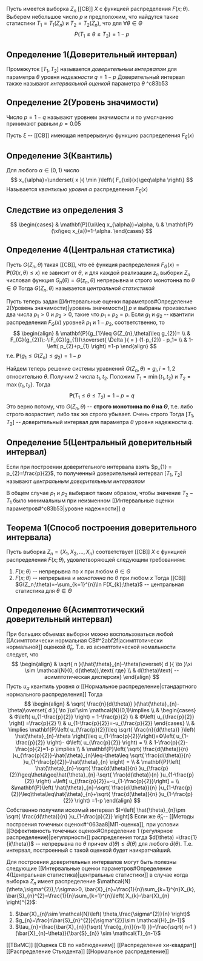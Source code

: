 Пусть имеется выборка $Z_{n}$ [[СВ]] $X$ с функцией распределения $F(x;\theta)$.
Выберем небольшое число $p$ и предположим, что найдутся такие статистики $T_{1} =T_{1}(Z_{n})$ и $T_{2}=T_{2}(Z_{n})$, что для $\forall \theta \in\Theta$
$$
P(T_{1}\leq \theta\leq T_{2})=1-p
$$

## Определение 1(Доверительный интервал)
Промежуток $\left[ T_{1},T_{2} \right]$ называется *доверительным интервалом* для параметра $\theta$ уровня *надежности* $q = 1-p$
Доверительный интервал также называют *интервальной оценкой* параметра $\theta$ ^c83b53

## Определение 2(Уровень значимости)
Число $p=1-q$ называют уровнем значимости и по умолчанию принимают равным $p=0.05$


Пусть $\xi$ -- [[СВ]] имеющая непрерывную функцию распределения $F_{\xi}(x)$
## Определение 3(Квантиль)
Для любого $\alpha \in (0,1)$ число
$$
x_{\alpha}=\underset{ x }{ \min }\left\{ F_{\xi}(x)\geq\alpha \right\}
$$
Называется *квантилью уровня* $\alpha$ распределения $F_{\xi}(x)$
## Следствие из определения 3
$$
\begin{cases}
 & \mathbf{P}(\xi\leq x_{\alpha})=\alpha, \\
 & \mathbf{P}(\xi\geq x_{a})=1-\alpha.
\end{cases}
$$

## Определение 4(Центральная статистика)
Пусть $G(Z_{n},\theta)$ такая [[СВ]], что её функция распределения $F_{G}(x)=\mathbf{P}(G(x,\theta)\leq x)$ не зависит от $\theta$, и для каждой реализации $z_{n}$ выборки $Z_{n}$ числовая функция $G_{n}(\theta)=G(z_{n},\theta)$ непрерывна и строго монотонна по $\theta \in\Theta$
Тогда $G(Z_{n},\theta)$ называется *центральной статистикой*

Пусть теперь задан [[Интервальные оценки параметров#Определение 2(Уровень значимости)|уровень значимости]] $p$ и выбраны произвольно два числа $p_{1} > 0$ и $p_{2}>0$, такие что $p_{1}+p_{2}=p$. Если $g_{1}$ и $g_{2}$ -- квантили распределения $F_{G}(x)$ уровней $p_{1}$ и $1-p_{2}$, соответственно, то
$$
\begin{align}
 & \mathbf{P}(g_{1}\leq G(Z_{n},\theta)\leq g_{2})= \\
 & F_{G}(g_{2})\:-\:F_{G}(g_{1})\:\overset{ \Delta }{ = } (1-p_{2}) - p_1= \\
 & 1-\left( p_{2}+p_{1} \right) =1-p
\end{align}
$$
т.е. $\mathbf{P}(g_{1}\leq G(Z_{n})\leq g_{2})=1-p$ 

Найдем теперь решение системы уравнений $G(Z_{n},\theta) = g_{i}, i=1,2$ относительно $\theta$. Получим 2 числа $t_{1}, t_{2}$. Положим $T_{1}=\min\left\{ t_{1},t_2 \right\}$ и $T_{2}=\max\left\{ t_{1},t_{2} \right\}$. Тогда
$$
\mathbf{P}(T_{1}\leq\theta\leq T_{2})=1-p=q
$$
	Это верно потому, что $G(Z_{n},\theta)$ -- **строго монотонна по $\theta$ на $\Theta$**, т.е. либо строго возрастает, либо так же строго убывает. Очень строго
Тогда $\left[ T_{1},T_{2} \right]$ -- доверительный интервал для параметра $\theta$ уровня надежности $q$.
## Определение 5(Центральный доверительный интервал)
Если при построении доверительного интервала взять  $p_{1} = p_{2}=\frac{p}{2}$, то полученный доверительный интервал $\left[ T_{1},T_{2} \right]$ называют *центральным доверительным интервалом*

В общем случае $p_{1}$ и $p_{2}$ выбирают таким образом, чтобы значение $T_{2}-T_{1}$ было минимальным при неизменном [[Интервальные оценки параметров#^c83b53|уровне надежности]] $q$

## Теорема 1(Способ построения доверительного интервала)
Пусть выборка $Z_{n} = \left\{ X_{1},X_{2},\dots,X_{n} \right\}$ соответствует [[СВ]] $X$ с функцией распределения $F(x;\theta)$, удовлетворяющей следующим требованиям:
1. $F(x;\theta)$ -- непрерывна по $x$ при любом $\theta \in\Theta$
2. $F(x;\theta)$ -- непрерывна и *монотонна* по $\theta$ при любом $x$
Тогда [[СВ]] $G(Z_n;\theta)=-\sum_{k=1}^{n}\ln F(X_{k};\theta)$ -- центральная статистика для $\theta \in\Theta$

## Определение 6(Асимптотический доверительный интервал)
При больших объемах выборки можно воспользоваться любой [[Асимптотически нормальная СВ#^2abf2f|асимптотически нормальной]] оценкой $\hat{\theta}_{n}$.
Т.е. из асимптотической номальности следует, что
$$
\begin{align}
 & \sqrt{ n }(\hat{\theta}_{n}-\theta)\overset{ d }{ \to }\xi \sim \mathcal{N}(0, d(\theta)),\text{ где} \\
 & d(\theta)\text{ -- асимптотическая дисперсия}
\end{align}
$$
Пусть $u_{\alpha}$ квантиль уровня $\alpha$ [[Нормальное распределение|стандартного нормального распределения]]
Тогда
$$
\begin{align}
 & \sqrt{ \frac{n}{d(\theta)} }(\hat{\theta}_{n}-\theta)\overset{ d }{ \to }\xi'\sim \mathcal{N}(0,1)\implies \\
 & \begin{cases}
 & Ф\left( u_{1-\frac{p}{2}} \right) = 1-\frac{p}{2} \\
 & Ф\left( u_{\frac{p}{2}} \right) =\frac{p}{2} \\
 & u_{1-\frac{p}{2}}=-u_{\frac{p}{2}}
\end{cases} \\
 & \implies \mathbf{P}\left( u_{\frac{p}{2}}\leq \sqrt{ \frac{n}{d(\theta)} }\left( \hat{\theta}_{n}-\theta \right)\leq u_{1-\frac{p}{2}}\right)=Ф\left( u_{1-\frac{p}{2}} \right)- Ф\left( u_{\frac{p}{2}} \right) = \\
 & 1-\frac{p}{2}-\frac{p}{2}=1-p \implies \\
 & \mathbf{P}\left( \sqrt{ \frac{d(\theta)}{n} }u_{\frac{p}{2}}-\hat{\theta}_{n}\leq-\theta\leq \sqrt{ \frac{d(\theta)}{n} }u_{1-\frac{p}{2}}-\hat{\theta}_{n} \right) = \\
 & \mathbf{P}\left( \hat{\theta}_{n}-\sqrt{ \frac{d(\theta)}{n} }u_{\frac{p}{2}}\geq\theta\geq\hat{\theta}_{n}-\sqrt{ \frac{d(\theta)}{n} }u_{1-\frac{p}{2}} \right) =\left[ u_{\frac{p}{2}}=-u_{1-\frac{p}{2}}\right] = \\
&\mathbf{P}\left( \hat{\theta}_{n}-\sqrt{ \frac{d(\theta)}{n} }u_{1-\frac{p}{2}}\leq\theta\leq\hat{\theta}_{n}+\sqrt{ \frac{d(\theta)}{n} }u_{1-\frac{p}{2}} \right) =1-p
\end{align}
$$
Собственно получили искомый интервал $I=\left[ \hat{\theta}_{n}\pm \sqrt{ \frac{d(\theta)}{n} }u_{1-\frac{p}{2}} \right]$
Если же $\hat{\theta}_{n}$-- [[Методы построения точечных оценок#^063aa8|МП-оценка]], при условии [[Эффективность точечных оценок#Определение 1 (регулярное распределение)|регулярности]] распределения тогда $d(\theta) =\frac{1}{i(\theta)}$ -- непрерывна по $\theta$ причем $d(\theta) \leq \tilde{d}(\theta)$ для любого $\tilde{d}(\theta)$. Т.е. интервал, построенный с такой оценкой будет наикратчайший.

Для построения доверительных интервалов могут быть полезны следующие [[Интервальные оценки параметров#Определение 4(Центральная статистика)|центральные статистики]] в случае когда выборка $Z_{n}$ имеет распределение $\mathcal{N}(\theta,\sigma^{2}),\:\sigma>0, \bar{X}_{n}=\frac{1}{n}\sum_{k=1}^{n}X_{k}, \bar{S}_{n}^{2}=\frac{1}{n}\sum_{k=1}^{n}\left( X_{k}-\bar{X}_{n} \right)^{2}$:
1. $\bar{X}_{n}\sim \mathcal{N}\left( \theta,\frac{\sigma^{2}}{n} \right)$
2. $g_{n}=\frac{n\bar{S}_{n}^{2}}{\sigma^{2}}\sim \mathcal{H}_{n-1}$
3. $\tau_{n}=\frac{\bar{X}_{n}}{\sqrt{ \frac{g_{n}}{n-1} }}=\frac{\sqrt{ n-1 }(\bar{X}_{n}-\theta)}{\bar{S}_{n}} \sim \mathcal{T}_{n-1}$

[[ТВиМС]] [[Оценка СВ по наблюдениям]] [[Распределение хи-квадрат]] [[Распределение Стьюдента]] [[Нормальное распределение]]